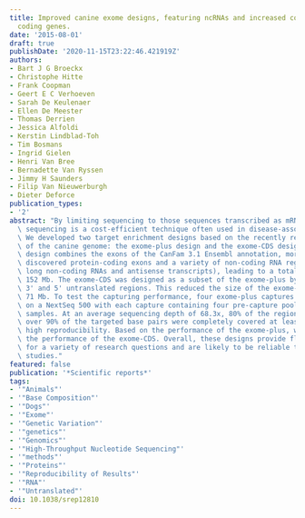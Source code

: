 ```yaml
---
title: Improved canine exome designs, featuring ncRNAs and increased coverage of protein
  coding genes.
date: '2015-08-01'
draft: true
publishDate: '2020-11-15T23:22:46.421919Z'
authors:
- Bart J G Broeckx
- Christophe Hitte
- Frank Coopman
- Geert E C Verhoeven
- Sarah De Keulenaer
- Ellen De Meester
- Thomas Derrien
- Jessica Alfoldi
- Kerstin Lindblad-Toh
- Tim Bosmans
- Ingrid Gielen
- Henri Van Bree
- Bernadette Van Ryssen
- Jimmy H Saunders
- Filip Van Nieuwerburgh
- Dieter Deforce
publication_types:
- '2'
abstract: "By limiting sequencing to those sequences transcribed as mRNA, whole exome\
  \ sequencing is a cost-efficient technique often used in disease-association studies.\
  \ We developed two target enrichment designs based on the recently released annotation\
  \ of the canine genome: the exome-plus design and the exome-CDS design. The exome-plus\
  \ design combines the exons of the CanFam 3.1 Ensembl annotation, more recently\
  \ discovered protein-coding exons and a variety of non-coding RNA regions (microRNAs,\
  \ long non-coding RNAs and antisense transcripts), leading to a total size of approximately\
  \ 152 Mb. The exome-CDS was designed as a subset of the exome-plus by omitting all\
  \ 3' and 5' untranslated regions. This reduced the size of the exome-CDS to approximately\
  \ 71 Mb. To test the capturing performance, four exome-plus captures were sequenced\
  \ on a NextSeq 500 with each capture containing four pre-capture pooled, barcoded\
  \ samples. At an average sequencing depth of 68.3x, 80% of the regions and well\
  \ over 90% of the targeted base pairs were completely covered at least 5 times with\
  \ high reproducibility. Based on the performance of the exome-plus, we estimated\
  \ the performance of the exome-CDS. Overall, these designs provide flexible solutions\
  \ for a variety of research questions and are likely to be reliable tools in disease\
  \ studies."
featured: false
publication: '*Scientific reports*'
tags:
- '"Animals"'
- '"Base Composition"'
- '"Dogs"'
- '"Exome"'
- '"Genetic Variation"'
- '"genetics"'
- '"Genomics"'
- '"High-Throughput Nucleotide Sequencing"'
- '"methods"'
- '"Proteins"'
- '"Reproducibility of Results"'
- '"RNA"'
- '"Untranslated"'
doi: 10.1038/srep12810
---
```


